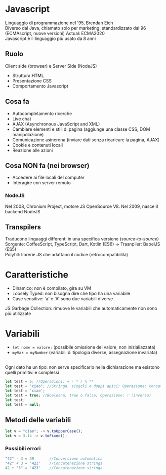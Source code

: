 # Javascript

Linguaggio di programmazione nel '95, Brendan Eich
<br>
Diverso dal Java, chiamato solo per marketing, standardizzato dal 96 (ECMAscript, nuove versioni)
Actual: ECMA2020
<br>
Javascript è il linguaggio più usato da 8 anni

## Ruolo
Client side (browser) e Server Side (NodeJS)
<br>
- Struttura HTML
- Presentazione CSS
- Comportamento Javascript

## Cosa fa
- Autocompletamento ricerche
- Live chat
- AJAX (Asynchronous JavaScript and XML)
- Cambiare elementi e stili di pagina (aggiunge una classe CSS, DOM manipolazione)
- Comunicazione asincrona (inviare dati senza ricaricare la pagina, AJAX)
- Cookie e contenuti locali
- Reazione alle azioni

## Cosa NON fa (nei browser)
- Accedere ai file locali del computer
- Interagire con server remoto

### NodeJS
Nel 2008, Chronium Project, motore JS OpenSource V8. Nel 2009, nasce il backend NodeJS

## Transpilers
Traducono linguaggi differenti in una specifica versione (<i>source-to-source</i>)
<br>
Sorgente: CoffeeScript, TypeScript, Dart, Kotlin (ES6) -> Trasnpiler: BabelJS (ES5)
<br>
Polyfill: librerie JS che adattano il codice (retrocompatibilità)

# Caratteristiche
- Dinamico: non è compilato, gira su VM
- Loosely Typed: non bisogna dire che tipo ha una variabile
- Case sensitive: 'a' e 'A' sono due variabili diverse

JS Garbage Collection: rimuove le variabili che automaticamente non sono più utilizzate

# Variabili
- `let nome = valore;` (possibile omissione del valore, non inizialiazzata)
- `myVar = myNumber` (variabili di tipologia diverse, assegnazione invariata)

<br>
Ogni dato ha un tipo: non serve specificarlo nella dichiarazione ma esistono quelli primitivi e complessi

```js
let test = 5; //Operazioni: + - * / % **
let test = "ciao"; //Stringa, singoli o doppi apici; Operazione: concatenazione con +
let test = 'ciao'; 
let test = true; //Booleana, true o false; Operazione: ! (inverso)
let test;
let test = null;
```
## Metodi delle variabili
```js
let v = "ciao"; -> v.toUpperCase();
let v = 3.14 -> v.toFixed();
```

### Possibili errori
```js
"42" - 3 = 39       //Conversione automatica
"42" + 3 = '423'    //Concatenazione stringa
42 + "3" = '423'    //Concatenazione stringa
```
